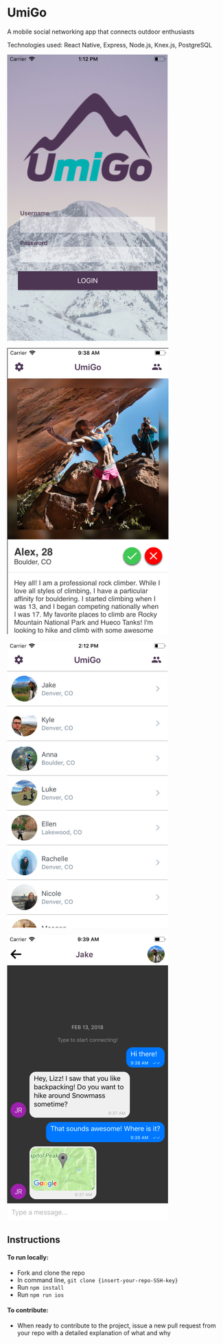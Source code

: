 # UmiGo

A mobile social networking app that connects outdoor enthusiasts

Technologies used: React Native, Express, Node.js, Knex.js, PostgreSQL

![alt text](./images/login-page.jpg "Login Page")

![alt text](./images/main-page.png "Main Page")

![alt text](./images/connections.jpg "Connections")

![alt text](./images/chat-component.png "Chat Feature")

## Instructions

#### To run locally:
- Fork and clone the repo
- In command line, `git clone {insert-your-repo-SSH-key}`
- Run `npm install`
- Run `npm run ios`

#### To contribute:
- When ready to contribute to the project, issue a new pull request from your repo with a detailed explanation of what and why
